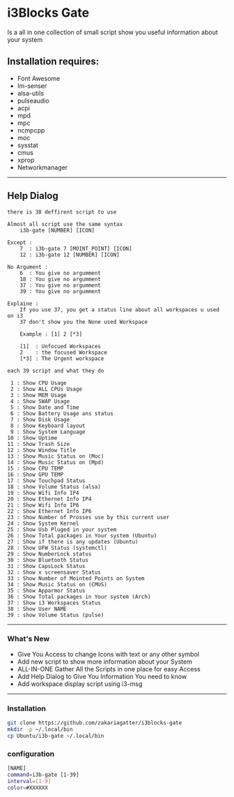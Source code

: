 # i3Blocks Gate

Is a all in one collection of small script show you useful information about your system

## Installation requires:
* Font Awesome
* lm-senser
* alsa-utils
* pulseaudio
* acpi
* mpd
* mpc
* ncmpcpp
* moc
* sysstat
* cmus
* xprop
* Networkmanager

---
## Help Dialog
```
there is 38 deffirent script to use

Almost all script use the same syntax
    i3b-gate [NUMBER] [ICON]

Except :
    7  : i3b-gate 7 [MOINT_POINT] [ICON]
    12 : i3b-gate 12 [NUMBER] [ICON]

No Argument :
    6  : You give no argumment
    18 : You give no argumment
    37 : You give no argumment
    39 : You give no argumment

Explaine :
    If you use 37, you get a status line about all workspaces u used on i3
    37 don't show you the None used Workspace

    Example : [1] 2 [*3]

    [1]  : Unfocued Workspaces
    2    : the focused Workspace
    [*3] : The Urgent workspace

each 39 script and what they do

 1 : Show CPU Usage
 2 : Show ALL CPUs Usage
 3 : Show MEM Usage
 4 : Show SWAP Usage
 5 : Show Date and Time
 6 : Show Battery Usage ans status
 7 : Show Disk Usage
 8 : Show Keyboard layout
 9 : Show System Language
10 : Show Uptime
11 : Show Trash Size
12 : Show Window Title
13 : Show Music Status on (Moc)
14 : Show Music Status on (Mpd)
15 : Show CPU TEMP
16 : Show GPU TEMP
17 : Show Touchpad Status
18 : show Volume Status (alsa)
19 : Show Wifi Info IP4
20 : Show Ethernet Info IP4
21 : Show Wifi Info IP6
22 : Show Ethernet Info IP6
23 : Show Number of Prosses use by this current user
24 : Show System Kernel
25 : Show Usb Pluged in your system
26 : Show Total packages in Your system (Ubuntu)
27 : Show if there is any updates (Ubuntu)
28 : Show UFW Status (systemctl)
29 : Show NumberLock status
30 : Show Bluetooth Status
31 : Show CapsLock Status
32 : Show x screensaver Status
33 : Show Number of Mointed Points on System
34 : Show Music Status on (CMUS)
35 : Show Apparmor Status
36 : Show Total packages in Your system (Arch)
37 : Show i3 Workspaces Status
38 : Show User NAME
39 : show Volume Status (pulse)
```
---

### What's New

* Give You Access to change Icons with text or any other symbol
* Add new script to show more information about your System
* ALL-IN-ONE Gather All the Scripts in one place for easy Access
* Add Help Dialog to Give You Information You need to know
* Add workspace display script using i3-msg

---

### Installation

```bash
git clone https://github.com/zakariagatter/i3blocks-gate
mkdir -p ~/.local/bin
cp Ubuntu/i3b-gate ~/.local/bin
```


### configuration
```sh
[NAME]
command=i3b-gate [1-39]
interval=[1-9]
color=#XXXXXX
```
